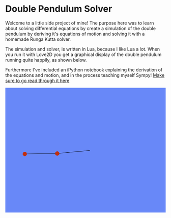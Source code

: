 # Double Pendulum Solver

Welcome to a little side project of mine! The purpose here was to learn about solving differential equations by create a simulation of the double pendulum by deriving it's equations of motion and solving it with a homemade Runga Kutta solver.

The simulation and solver, is written in Lua, because I like Lua a lot. When you run it with Love2D you get a graphical display of the double pendulum running quite happily, as shown below.

Furthermore I've included an iPython notebook explaining the derivation of the equations and motion, and in the process teaching myself Sympy! [Make sure to go read through it here](Double%20Pendulum%20Solution.ipynb)

![Double Pendulum Motion](doublePendulum.gif)